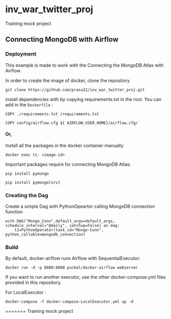 # inv_war_twitter_proj

Training mock project 


## Connecting MongoDB with Airflow

### Deployment

This example is made to work with the Connecting the MongoDB Atlas with Airflow.

In order to create the image of docker, clone the repository

```
git clone https://github.com/prasu22/inv_war_twitter_proj.git
```

install dependencies with by copying requirements.txt in the root.
You can add in the ```Dockerfile``` :

```
COPY ./requirements.txt /requirements.txt
```
```
COPY config/airflow.cfg ${ AIRFLOW_USER_HOME}/airflow.cfg/
```

#### Or,
Install all the packages in the docker container manually

```
docker exec ti- <image-id>
```

Important packages require for connecting MongoDB Atlas:
```
pip install pymongo
```
```
pip install pymongo[srv]
```

### Creating the Dag

Create a simple Dag with PythonOpeartor calling MongoDB connection function
```
with DAG("Mongo_Conn",default_args=default_args, schedule_interval="@daily", catchup=False) as dag:
    t1=PythonOperator(task_id="Mongo-Conn", python_callable=mongodb_connection)
```

### Build

By default, docker-airflow runs Airflow with SequentialExecutor:
```
docker run -d -p 8080:8080 puckel/docker-airflow webserver
```
If you want to run another executor, use the other docker-compose.yml files provided in this repository.

For LocalExecutor :
```
docker-compose -f docker-compose-LocalExecutor.yml up -d
```
=======
Training mock project


